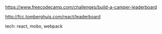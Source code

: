 https://www.freecodecamp.com/challenges/build-a-camper-leaderboard

http://fcc.tomberghuis.com/react/leaderboard

tech: react, mobx, webpack